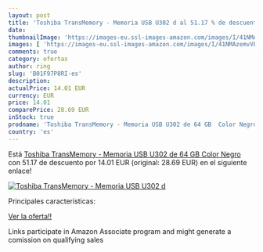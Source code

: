 ```yaml
---
layout: post
title: 'Toshiba TransMemory - Memoria USB U302 d al 51.17 % de descuento'
date: 
thumbnailImage: 'https://images-eu.ssl-images-amazon.com/images/I/41NMAzemvVL._SL200_.jpg'
images: [ 'https://images-eu.ssl-images-amazon.com/images/I/41NMAzemvVL._SL200_.jpg' ]
comments: true
category: ofertas
author: ring
slug: 'B01F97P8RI-es'
description:
actualPrice: 14.01 EUR
currency: EUR
price: 14.01
comparePrice: 28.69 EUR
inStock: true
prodname: 'Toshiba TransMemory - Memoria USB U302 de 64 GB  Color Negro'
country: 'es'
---
```


Está [Toshiba TransMemory - Memoria USB U302 de 64 GB  Color Negro](https://www.amazon.es/dp/B01F97P8RI/?tag=tolees-21) con 51.17 de descuento por 14.01 EUR (original: 28.69 EUR) en el siguiente enlace!

[![Toshiba TransMemory - Memoria USB U302 d](https://images-eu.ssl-images-amazon.com/images/I/41NMAzemvVL._SL200_.jpg)](https://www.amazon.es/dp/B01F97P8RI/?tag=tolees-21)

Principales características:


[Ver la oferta!!](https://www.amazon.es/dp/B01F97P8RI/?tag=tolees-21)

Links participate in Amazon Associate program and might generate a comission on qualifying sales



